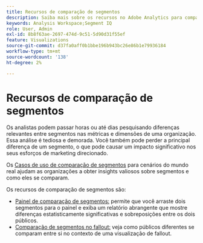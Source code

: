 ```yaml
---
title: Recursos de comparação de segmentos
description: Saiba mais sobre os recursos no Adobe Analytics para comparar segmentos.
keywords: Analysis Workspace;Segment IQ
role: User, Admin
exl-id: 8b8f63ae-2697-474d-9c51-5d90d31f55ef
feature: Visualizations
source-git-commit: d37fa0aff0b1bbe196b943bc26e86b1e79936184
workflow-type: tm+mt
source-wordcount: '138'
ht-degree: 2%

---
```


# Recursos de comparação de segmentos

Os analistas podem passar horas ou até dias pesquisando diferenças relevantes entre segmentos nas métricas e dimensões de uma organização. Essa análise é tediosa e demorada. Você também pode perder a principal diferença de um segmento, o que pode causar um impacto significativo nos seus esforços de marketing direcionado.

Os [Casos de uso de comparação de segmentos](c-panels/c-segment-comparison/segment-compare-use-cases.md) para cenários do mundo real ajudam as organizações a obter insights valiosos sobre segmentos e como eles se comparam.

Os recursos de comparação de segmentos são:

* [Painel de comparação de segmentos:](c-panels/c-segment-comparison/segment-comparison.md) permite que você arraste dois segmentos para o painel e exiba um relatório abrangente que mostre diferenças estatisticamente significativas e sobreposições entre os dois públicos.
* [Comparação de segmentos no fallout:](visualizations/fallout/compare-segments-fallout.md) veja como públicos diferentes se comparam entre si no contexto de uma visualização de fallout.
